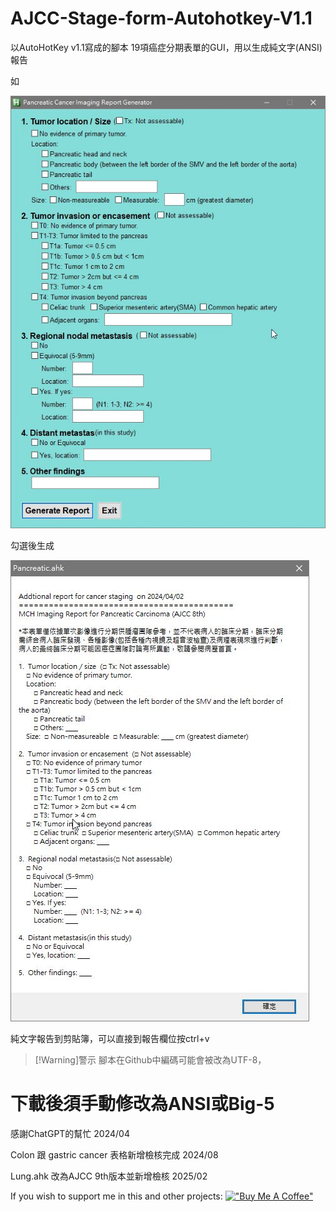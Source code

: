 # AJCC-Stage-form-Autohotkey-V1.1
以AutoHotKey v1.1寫成的腳本
19項癌症分期表單的GUI，用以生成純文字(ANSI)報告

如

![這是示範圖](/pancreas00.jpg)

勾選後生成

![這是示範圖](/pancreas01.jpg)

純文字報告到剪貼簿，可以直接到報告欄位按ctrl+v
>[!Warning]警示 腳本在Github中編碼可能會被改為UTF-8，
# 下載後須手動修改為ANSI或Big-5

感謝ChatGPT的幫忙
2024/04

Colon 跟 gastric cancer 表格新增檢核完成 
2024/08

Lung.ahk 改為AJCC 9th版本並新增檢核 
2025/02

If you wish to support me in this and other projects:
[!["Buy Me A Coffee"](https://www.buymeacoffee.com/assets/img/custom_images/orange_img.png)](https://www.buymeacoffee.com/hw98188d)
